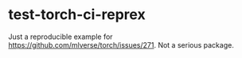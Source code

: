 # test-torch-ci-reprex

Just a reproducible example for https://github.com/mlverse/torch/issues/271. Not a serious package.
